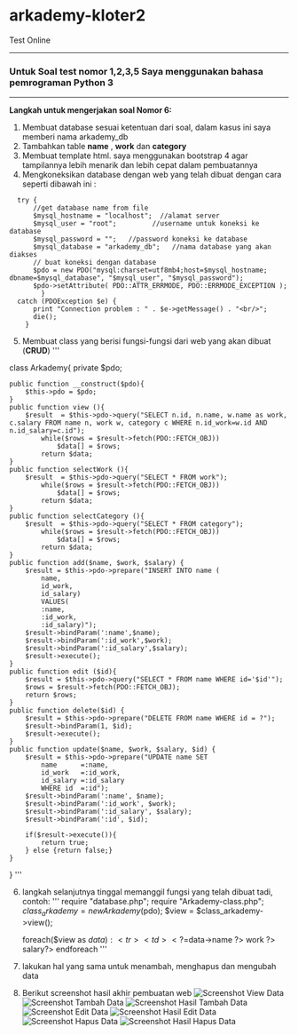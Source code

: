 # arkademy-kloter2
Test Online

------------------------------------------------------------------------------
### Untuk Soal test nomor 1,2,3,5 Saya menggunakan bahasa pemrograman Python 3
------------------------------------------------------------------------------

**Langkah untuk mengerjakan soal Nomor 6:**
1. Membuat database sesuai ketentuan dari soal, dalam kasus ini saya memberi nama arkademy_db
2. Tambahkan table __name__ , __work__ dan __category__
3. Membuat template html. saya menggunakan bootstrap 4 agar tampilannya lebih menarik dan lebih cepat dalam pembuatannya
4. Mengkoneksikan database dengan web yang telah dibuat dengan cara seperti dibawah ini :
```
  try {
      //get database name from file
      $mysql_hostname = "localhost";  //alamat server
      $mysql_user = "root";       	//username untuk koneksi ke database
      $mysql_password = "";   //password koneksi ke database
      $mysql_database = "arkademy_db";   //nama database yang akan diakses	
      // buat koneksi dengan database
      $pdo = new PDO("mysql:charset=utf8mb4;host=$mysql_hostname; dbname=$mysql_database", "$mysql_user", "$mysql_password");
      $pdo->setAttribute( PDO::ATTR_ERRMODE, PDO::ERRMODE_EXCEPTION );
	    }
  catch (PDOException $e) {
      print "Connection problem : " . $e->getMessage() . "<br/>";
      die();
	}
```
5. Membuat class yang berisi fungsi-fungsi dari web yang akan dibuat (**CRUD**)
'''

class Arkademy{
    private $pdo;

    public function __construct($pdo){
        $this->pdo = $pdo;
    }
    public function view (){
        $result  = $this->pdo->query("SELECT n.id, n.name, w.name as work, c.salary FROM name n, work w, category c WHERE n.id_work=w.id AND n.id_salary=c.id");
            while($rows = $result->fetch(PDO::FETCH_OBJ))
                $data[] = $rows;
            return $data;
    }
    public function selectWork (){
        $result  = $this->pdo->query("SELECT * FROM work");
            while($rows = $result->fetch(PDO::FETCH_OBJ))
                $data[] = $rows;
            return $data;
    }
    public function selectCategory (){
        $result  = $this->pdo->query("SELECT * FROM category");
            while($rows = $result->fetch(PDO::FETCH_OBJ))
                $data[] = $rows;
            return $data;
    }
    public function add($name, $work, $salary) {
        $result = $this->pdo->prepare("INSERT INTO name (
            name,
            id_work,
            id_salary)
            VALUES(
            :name,
            :id_work,
            :id_salary)");        
        $result->bindParam(':name',$name);
        $result->bindParam(':id_work',$work);
        $result->bindParam(':id_salary',$salary);
        $result->execute();
    }
    public function edit ($id){
        $result = $this->pdo->query("SELECT * FROM name WHERE id='$id'");
        $rows = $result->fetch(PDO::FETCH_OBJ);
        return $rows;
    }
    public function delete($id) {
        $result = $this->pdo->prepare("DELETE FROM name WHERE id = ?");
        $result->bindParam(1, $id);
        $result->execute();
    }
    public function update($name, $work, $salary, $id) {
        $result = $this->pdo->prepare("UPDATE name SET  
            name      =:name, 
            id_work   =:id_work,
            id_salary =:id_salary
            WHERE id  =:id"); 
        $result->bindParam(':name', $name);
        $result->bindParam(':id_work', $work);
        $result->bindParam(':id_salary', $salary);
        $result->bindParam(':id', $id);
        
        if($result->execute()){
            return true;
        } else {return false;}
    }
    
}
'''

6. langkah selanjutnya tinggal memanggil fungsi yang telah dibuat tadi, contoh:
'''
    require "database.php";
    require "Arkademy-class.php";
    $class_arkademy     = new Arkademy($pdo);
    $view               = $class_arkademy->view();
    
    foreach($view as $data):
          <tr>
              <td><?=$data->name ?></td>
              <td><?=$data->work ?></td>
              <td><?=$data->salary?></td>
          </tr>
    endforeach
'''
7. lakukan hal yang sama untuk menambah, menghapus dan mengubah data
8. Berikut screenshot hasil akhir pembuatan web
![Screenshot View Data](https://github.com/irvandindaprakoso/arkademy/blob/master/view_data.png)
![Screenshot Tambah Data](https://github.com/irvandindaprakoso/arkademy/blob/master/tambah_data.png)
![Screenshot Hasil Tambah Data](https://github.com/irvandindaprakoso/arkademy/blob/master/hasil_tambah_data.png)
![Screenshot Edit Data](https://github.com/irvandindaprakoso/arkademy/blob/master/edit_data.png)
![Screenshot Hasil Edit Data](https://github.com/irvandindaprakoso/arkademy/blob/master/hasil_edit_data.png)
![Screenshot Hapus Data](https://github.com/irvandindaprakoso/arkademy/blob/master/hapus_data.png)
![Screenshot Hasil Hapus Data](https://github.com/irvandindaprakoso/arkademy/blob/master/hasil_hapus_data.png)



